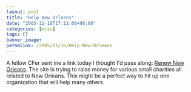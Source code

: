 ```yaml
---
layout: post
title: "Help New Orleans"
date: "2005-11-16T17:11:00+06:00"
categories: [misc]
tags: []
banner_image: 
permalink: /2005/11/16/Help-New-Orleans
---
```


A fellow CFer sent me a link today I thought I'd pass along: <a href="http://www.renewnola.org">Renew New Orleans</a>. The site is trying to raise money for various small charities all related to New Orleans. This might be a perfect way to hit up one organization that will help many others.
